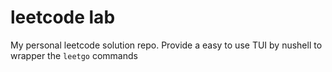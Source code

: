 # leetcode lab

My personal leetcode solution repo. Provide a easy to use TUI by nushell to wrapper the `leetgo` commands
